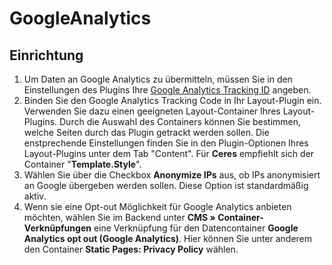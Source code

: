 # GoogleAnalytics

## Einrichtung

1. Um Daten an Google Analytics zu übermitteln, müssen Sie in den Einstellungen des Plugins Ihre [Google Analytics Tracking ID](https://support.google.com/analytics/answer/1032385?hl) angeben.
2. Binden Sie den Google Analytics Tracking Code in Ihr Layout-Plugin ein. Verwenden Sie dazu einen geeigneten Layout-Container Ihres Layout-Plugins.
Durch die Auswahl des Containers können Sie bestimmen, welche Seiten durch das Plugin getrackt werden sollen.
Die enstprechende Einstellungen finden Sie in den Plugin-Optionen Ihres Layout-Plugins unter dem Tab "Content".
Für **Ceres** empfiehlt sich der Container "**Template.Style**".
3. Wählen Sie über die Checkbox **Anonymize IPs** aus, ob IPs anonymisiert an Google übergeben werden sollen. Diese Option ist standardmäßig aktiv.
4. Wenn sie eine Opt-out Möglichkeit für Google Analytics anbieten möchten, wählen Sie im Backend unter **CMS » Container-Verknüpfungen** eine Verknüpfung für den Datencontainer **Google Analytics opt out (Google Analytics)**. Hier können Sie unter anderem den Container **Static Pages: Privacy Policy** wählen.
